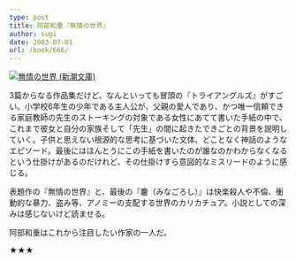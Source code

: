 ```yaml
---
type: post
title: 阿部和重『無情の世界』
author: sugi
date: 2003-07-01
url: /book/666/
---
```

<a href="http://www.amazon.co.jp/exec/obidos/ASIN/4101377235/chezsugi-22/ref=nosim/" onclick="_gaq.push(['_trackEvent', 'outbound-article', 'http://www.amazon.co.jp/exec/obidos/ASIN/4101377235/chezsugi-22/ref=nosim/', '']);" name="amazletlink" target="_blank"><img src="http://i1.wp.com/ec2.images-amazon.com/images/I/51REN2YNBWL.SL160.jpg?w=660" alt="無情の世界 (新潮文庫)" class="alignleft" data-recalc-dims="1" /></a>

3篇からなる作品集だけど、なんといっても冒頭の『トライアングルズ』がすごい。小学校6年生の少年である主人公が、父親の愛人であり、かつ唯一信頼できる家庭教師の先生のストーキングの対象である女性にあてて書いた手紙の中で、これまで彼女と自分の家族そして「先生」の間に起きたできごとの背景を説明していく。子供と思えない根源的な思考に基づいた文体、どことなく神話のようなエピソード。最後にはほんとうにこの手紙を書いたのが誰なのかわからなくなるという仕掛けがあるのだけれど、その仕掛けすら意図的なミスリードのように感じる。

表題作の『無情の世界』と、最後の『&#x93D6;（みなごろし）』は快楽殺人や不倫、衝動的な暴力、盗み等、アノミーの支配する世界のカリカチュア。小説としての深みは感じないけど読ませる。

阿部和重はこれから注目したい作家の一人だ。

★★★

